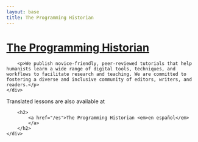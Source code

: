 ```yaml
---
layout: base
title: The Programming Historian
---
```


<div class="home-block">
    <div class="container">
        <h1>
            <a href="/en">The Programming Historian</a>
        </h1>

        <p>We publish novice-friendly, peer-reviewed tutorials that help humanists learn a wide range of digital tools, techniques, and workflows to facilitate research and teaching. We are committed to fostering a diverse and inclusive community of editors, writers, and readers.</p>
    </div>
</div>

<div class="home-block  home-stripe-1">
    <div class="container">
        <p class="standout">Translated lessons are also available at</p>

        <h2>
            <a href="/es">The Programming Historian <em>en español</em>
            </a>
        </h2>
    </div>
</div>
